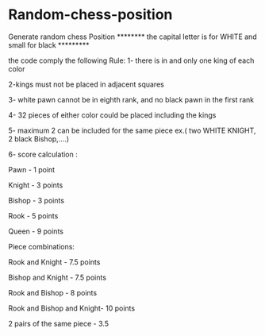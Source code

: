 # Random-chess-position

Generate random chess Position
******** the capital letter is for WHITE and small for black *********

the code comply the following Rule:
1- there is in and only one king of each color 

2-kings must not be placed in adjacent squares

3- white pawn cannot be in eighth rank, and no black pawn in the first rank

4- 32 pieces of either color could be placed including the kings

5- maximum 2 can be included for the same piece ex.( two WHITE KNIGHT, 2 black Bishop,....) 

6- score calculation :

Pawn - 1 point

Knight - 3 points

Bishop - 3 points

Rook - 5 points

Queen - 9 points

Piece combinations:

Rook and Knight - 7.5 points

Bishop and Knight - 7.5 points

Rook and Bishop - 8 points

Rook and Bishop and Knight- 10 points

2 pairs of the same piece - 3.5
